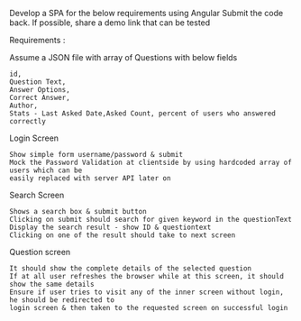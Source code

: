 Develop a SPA for the below requirements using Angular 
Submit the code back. If possible, share a demo link that can be tested


Requirements :

Assume a JSON file with array of Questions with below fields

    id,
    Question Text,
    Answer Options,
    Correct Answer,
    Author,
    Stats - Last Asked Date,Asked Count, percent of users who answered correctly

Login Screen

    Show simple form username/password & submit
    Mock the Password Validation at clientside by using hardcoded array of users which can be
    easily replaced with server API later on

Search Screen

    Shows a search box & submit button
    Clicking on submit should search for given keyword in the questionText
    Display the search result - show ID & questiontext
    Clicking on one of the result should take to next screen

Question screen

    It should show the complete details of the selected question
    If at all user refreshes the browser while at this screen, it should show the same details
    Ensure if user tries to visit any of the inner screen without login, he should be redirected to
    login screen & then taken to the requested screen on successful login
